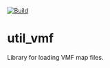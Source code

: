 [![Build](https://github.com/Silverlan/util_vmf/actions/workflows/pragma-generic-ci.yml/badge.svg)](https://github.com/Silverlan/util_vmf/actions/workflows/pragma-generic-ci.yml)

# util_vmf
Library for loading VMF map files.
